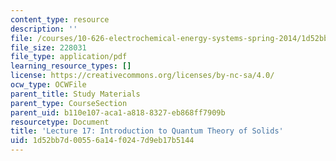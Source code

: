 ```yaml
---
content_type: resource
description: ''
file: /courses/10-626-electrochemical-energy-systems-spring-2014/1d52bb7d00556a14f0247d9eb17b5144_MIT10_626S14_Lec17.pdf
file_size: 228031
file_type: application/pdf
learning_resource_types: []
license: https://creativecommons.org/licenses/by-nc-sa/4.0/
ocw_type: OCWFile
parent_title: Study Materials
parent_type: CourseSection
parent_uid: b110e107-aca1-a818-8327-eb868ff7909b
resourcetype: Document
title: 'Lecture 17: Introduction to Quantum Theory of Solids'
uid: 1d52bb7d-0055-6a14-f024-7d9eb17b5144
---
```


